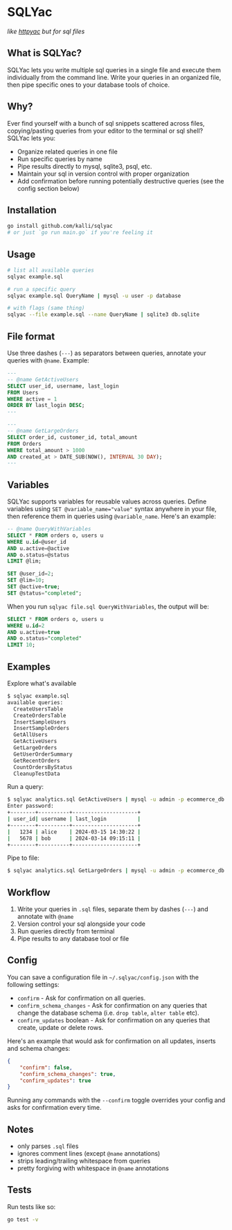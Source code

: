 # SQLYac

*like [httpyac](https://httpyac.github.io) but for sql files*

## What is SQLYac?

SQLYac lets you write multiple sql queries in a single file and execute them individually from the command line. Write your queries in an organized file, then pipe specific ones to your database tools of choice.

## Why?

Ever find yourself with a bunch of sql snippets scattered across files, copying/pasting queries from your editor to the terminal or sql shell? SQLYac lets you:

- Organize related queries in one file
- Run specific queries by name
- Pipe results directly to mysql, sqlite3, psql, etc.
- Maintain your sql in version control with proper organization
- Add confirmation before running potentially destructive queries (see the config section below)

## Installation

```bash
go install github.com/kalli/sqlyac
# or just `go run main.go` if you're feeling it
```

## Usage

```bash
# list all available queries
sqlyac example.sql

# run a specific query
sqlyac example.sql QueryName | mysql -u user -p database

# with flags (same thing)
sqlyac --file example.sql --name QueryName | sqlite3 db.sqlite
```

## File format

Use three dashes (`---`) as separators between queries, annotate your queries with `@name`. Example:

```sql
---
-- @name GetActiveUsers
SELECT user_id, username, last_login 
FROM Users 
WHERE active = 1
ORDER BY last_login DESC;
---

---
-- @name GetLargeOrders
SELECT order_id, customer_id, total_amount
FROM Orders 
WHERE total_amount > 1000
AND created_at > DATE_SUB(NOW(), INTERVAL 30 DAY);
---
```

## Variables

SQLYac supports variables for reusable values across queries. Define variables using `SET @variable_name="value"` syntax anywhere in your file, then reference them in queries using `@variable_name`. Here's an example:

```sql
-- @name QueryWithVariables
SELECT * FROM orders o, users u
WHERE u.id=@user_id 
AND u.active=@active
AND o.status=@status
LIMIT @lim;

SET @user_id=2;
SET @lim=10;
SET @active=true;
SET @status="completed";
```

When you run `sqlyac file.sql QueryWithVariables`, the output will be:

```sql
SELECT * FROM orders o, users u
WHERE u.id=2
AND u.active=true
AND o.status="completed"
LIMIT 10;
```

## Examples

Explore what's available

```bash 
$ sqlyac example.sql
available queries:
  CreateUsersTable
  CreateOrdersTable
  InsertSampleUsers
  InsertSampleOrders
  GetAllUsers
  GetActiveUsers
  GetLargeOrders
  GetUserOrderSummary
  GetRecentOrders
  CountOrdersByStatus
  CleanupTestData
```

Run a query:

```bash 
$ sqlyac analytics.sql GetActiveUsers | mysql -u admin -p ecommerce_db --table
Enter password: 
+--------+----------+---------------------+
| user_id| username | last_login          |
+--------+----------+---------------------+
|   1234 | alice    | 2024-03-15 14:30:22 |
|   5678 | bob      | 2024-03-14 09:15:11 |
+--------+----------+---------------------+

```

Pipe to file:

```bash 
$ sqlyac analytics.sql GetLargeOrders | mysql -u admin -p ecommerce_db > large_orders.csv
```

## Workflow

1. Write your queries in `.sql` files, separate them by dashes (`---`) and annotate with `@name`
2. Version control your sql alongside your code
3. Run queries directly from terminal
4. Pipe results to any database tool or file

## Config 

You can save a configuration file in `~/.sqlyac/config.json` with the following settings: 

* `confirm` - Ask for confirmation on all queries.
* `confirm_schema_changes` - Ask for confirmation on any queries that change the database schema (i.e. `drop table`, `alter table` etc).
* `confirm_updates` boolean - Ask for confirmation on any queries that create, update or delete rows.

Here's an example that would ask for confirmation on all updates, inserts and schema changes:

```json
{
    "confirm": false,
    "confirm_schema_changes": true,
    "confirm_updates": true
}
```

Running any commands with the `--confirm` toggle overrides your config and asks for confirmation every time.

## Notes

- only parses `.sql` files
- ignores comment lines (except `@name` annotations)
- strips leading/trailing whitespace from queries
- pretty forgiving with whitespace in `@name` annotations


## Tests

Run tests like so: 

```sh
go test -v
```